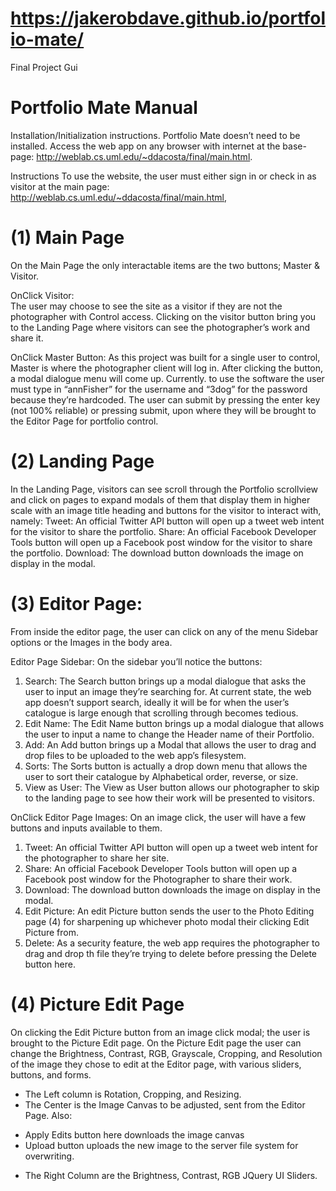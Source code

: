 # https://jakerobdave.github.io/portfolio-mate/
Final Project Gui

# Portfolio Mate Manual 

Installation/Initialization instructions.
Portfolio Mate doesn’t need to be installed. Access the web app on any browser with internet at the base-page: http://weblab.cs.uml.edu/~ddacosta/final/main.html. 

Instructions
To use the website, the user must either sign in or check in as visitor at the main page: 
http://weblab.cs.uml.edu/~ddacosta/final/main.html, 


# (1) Main Page 
On the Main Page the only interactable items are the two buttons; Master & Visitor. 

OnClick  Visitor:     
The user may choose to see the site as a visitor if they are not the photographer with Control access. Clicking on the visitor button bring you to the Landing Page where visitors can see the photographer’s work and share it.

OnClick Master Button:
As this project was built for a single user to control, Master is where the photographer client will log in. After clicking the button, a modal dialogue menu will come up. Currently. to use the software the user must type in “annFisher” for the username and “3dog” for the password because they’re hardcoded. The user can submit by pressing the enter key (not 100% reliable) or pressing submit, upon where they will be brought to the Editor Page for portfolio control.


# (2) Landing Page
In the Landing Page, visitors can see scroll through the Portfolio scrollview and click on pages to expand modals of them that display them in higher scale with an image title heading and buttons for the visitor to interact with, namely:
Tweet: An official Twitter API button will open up a tweet web intent for the visitor to share the portfolio. 
Share: An official Facebook Developer Tools button will open up a Facebook post window for the visitor to share the portfolio. 
Download: The download button downloads the image on display in the modal. 


# (3) Editor Page: 
From inside the editor page, the user can click on any of the menu Sidebar options or the Images in the body area. 

Editor Page Sidebar:
On the sidebar you’ll notice the buttons: 
1. Search: The Search button brings up a modal dialogue that asks the user to input an image they’re searching for. At current state, the web app doesn’t support search, ideally it will be for when the user’s catalogue is large enough that scrolling through becomes tedious. 
2. Edit Name: The Edit Name button brings up a modal dialogue that allows the user to input a name to change the Header name of their Portfolio. 
3. Add: An Add button brings up a Modal that allows the user to drag and drop files to be uploaded to the web app’s filesystem.
4. Sorts: The Sorts button is actually a drop down menu that allows the user to sort their catalogue by Alphabetical order, reverse, or size. 
5. View as User: The View as User button allows our photographer to skip to the landing page to see how their work will be presented to visitors. 

OnClick Editor Page Images:
On an image click, the user will have a few buttons and inputs available to them.
1. Tweet: An official Twitter API button will open up a tweet web intent for the photographer to share her site. 
2. Share: An official Facebook Developer Tools button will open up a Facebook post window for the Photographer to share their work. 
3. Download: The download button downloads the image on display in the modal. 
4. Edit Picture: An edit Picture button sends the user to the Photo Editing page (4) for sharpening up whichever photo modal their clicking Edit Picture from. 
5. Delete: As a security feature, the web app requires the photographer to drag and drop th file they’re trying to delete before pressing the Delete button here. 


# (4) Picture Edit Page
On clicking the Edit Picture button from an image click modal; the user is brought to the Picture Edit page. On the Picture Edit page the user can change the Brightness, Contrast, RGB, Grayscale, Cropping, and Resolution of the image they chose to edit at the Editor page, with various sliders, buttons, and forms.
* The Left column is Rotation, Cropping, and Resizing. 
* The Center is the Image Canvas to be adjusted, sent from the Editor Page. Also:
- Apply Edits button here downloads the image canvas
- Upload button uploads the new image to the server file system for overwriting. 
* The Right Column are the Brightness, Contrast, RGB JQuery UI Sliders.

    
